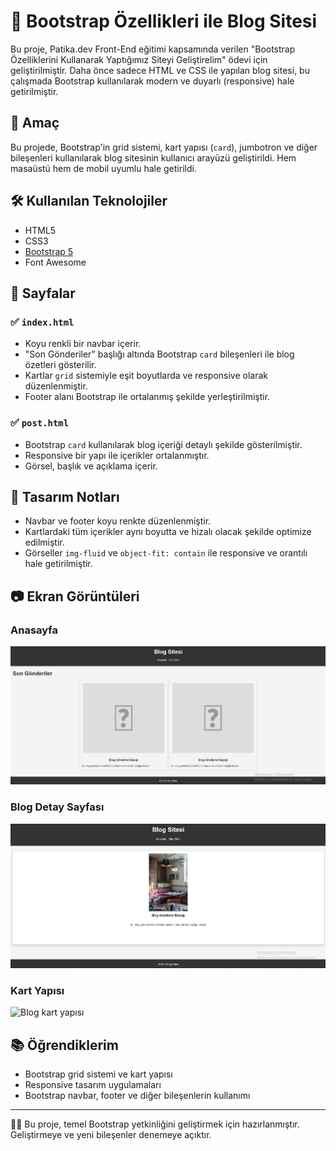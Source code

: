 # 📝 Bootstrap Özellikleri ile Blog Sitesi

Bu proje, Patika.dev Front-End eğitimi kapsamında verilen "Bootstrap Özelliklerini Kullanarak Yaptığımız Siteyi Geliştirelim" ödevi için geliştirilmiştir. Daha önce sadece HTML ve CSS ile yapılan blog sitesi, bu çalışmada Bootstrap kullanılarak modern ve duyarlı (responsive) hale getirilmiştir.

## 🚀 Amaç

Bu projede, Bootstrap'in grid sistemi, kart yapısı (`card`), jumbotron ve diğer bileşenleri kullanılarak blog sitesinin kullanıcı arayüzü geliştirildi. Hem masaüstü hem de mobil uyumlu hale getirildi.

## 🛠️ Kullanılan Teknolojiler

- HTML5
- CSS3
- [Bootstrap 5](https://getbootstrap.com/)
- Font Awesome

## 📄 Sayfalar

### ✅ `index.html`
- Koyu renkli bir navbar içerir.
- "Son Gönderiler" başlığı altında Bootstrap `card` bileşenleri ile blog özetleri gösterilir.
- Kartlar `grid` sistemiyle eşit boyutlarda ve responsive olarak düzenlenmiştir.
- Footer alanı Bootstrap ile ortalanmış şekilde yerleştirilmiştir.

### ✅ `post.html`
- Bootstrap `card` kullanılarak blog içeriği detaylı şekilde gösterilmiştir.
- Responsive bir yapı ile içerikler ortalanmıştır.
- Görsel, başlık ve açıklama içerir.

## 🎨 Tasarım Notları

- Navbar ve footer koyu renkte düzenlenmiştir.
- Kartlardaki tüm içerikler aynı boyutta ve hizalı olacak şekilde optimize edilmiştir.
- Görseller `img-fluid` ve `object-fit: contain` ile responsive ve orantılı hale getirilmiştir.

## 📷 Ekran Görüntüleri

### Anasayfa
![index.html görünümü](index.jpg)

### Blog Detay Sayfası
![post.html görünümü](post.jpg)

### Kart Yapısı
![Blog kart yapısı](./7cc0d81f-96a0-49bc-96cd-ca794dc7d2d0.png)

## 📚 Öğrendiklerim

- Bootstrap grid sistemi ve kart yapısı
- Responsive tasarım uygulamaları
- Bootstrap navbar, footer ve diğer bileşenlerin kullanımı

---

🧑‍💻 Bu proje, temel Bootstrap yetkinliğini geliştirmek için hazırlanmıştır. Geliştirmeye ve yeni bileşenler denemeye açıktır.
